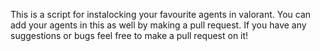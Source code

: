 This is a script for instalocking your favourite agents in valorant. You can add your agents in this as well by making a pull request. If you have any suggestions or bugs feel free to make a pull request on it!
